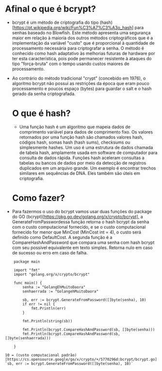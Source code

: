 # Afinal o que é bcrypt?

- bcrypt é um método de criptografia do tipo (hash)[https://pt.wikipedia.org/wiki/Fun%C3%A7%C3%A3o_hash] para senhas baseado no Blowfish. Este método
   apresenta uma segurança maior em relação à maioria dos outros métodos criptográficos que é a 
   implementação da variável "custo" que é proporcional à quantidade de processamento necessária 
   para criptografar a senha. O método é conhecido como hash adaptativo às melhorias futuras de 
   hardware por ter esta característica, pois pode permanecer resistente à ataques do tipo 
   "força-bruta" com o tempo usando custos maiores de processamento.

- Ao contrário do método tradicional "crypt" (concebido em 1976), o algoritmo bcrypt não possui as 
  restrições da época que eram pouco processamento e poucos espaço (bytes) para guardar o salt e o
  hash gerado da senha criptografada.

  # O que é hash? 

  - Uma função hash é um algoritmo que mapeia dados de comprimento variável para dados de 
  comprimento fixo. Os valores retornados por uma função hash são chamados valores hash, códigos 
  hash, somas hash (hash sums), checksums ou simplesmente hashes. Um uso é uma estrutura de dados 
  chamada de tabela hash, amplamente usada em software de computador para consulta de dados 
  rápida. Funções hash aceleram consultas a tabelas ou bancos de dados por meio da detecção de 
  registros duplicados em um arquivo grande. Um exemplo é encontrar trechos similares em
  sequências de DNA. Eles também são úteis em criptografia.

  # Como fazer?

- Para fazermos o uso do bcrypt vamos usar duas funções do package do GO (bcrypt)[https://pkg.go.dev/golang.org/x/crypto/bcrypt],
  a GenerateFromPasswordessa função retorna o hash bcrypt da senha com o custo computacional fornecido, e se o custo computacional 
  fornecido for menor que MinCost (MinCost int = 4), o custo será definido como DefaultCost. A segunda função é a 
  CompareHashAndPassword que compara uma senha com hash bcrypt com seu possível equivalente em texto simples. Retorna nulo em caso
  de sucesso ou erro em caso de falha.

```
    package main

    import "fmt"
    import "golang.org/x/crypto/bcrypt"

    func main() {
        senha := "GolangEhMuitoDaora"
        senhaerrada := "GolangehMuitoDaora"

        sb, err := bcrypt.GenerateFromPassword([]byte(senha), 10)
        if err != nil {
            fmt.Println(err)
        }

        fmt.Println(string(sb))

        fmt.Println(bcrypt.CompareHashAndPassword(sb, []byte(senha)))
        fmt.Println(bcrypt.CompareHashAndPassword(sb, []byte(senhaerrada)))

    }
```

    10 = (custo computacional padrão)[https://cs.opensource.google/go/x/crypto/+/5770296d:bcrypt/bcrypt.go]
    `sb, err := bcrypt.GenerateFromPassword([]byte(senha), 10)`